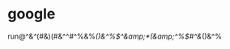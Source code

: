 # google
run@^&amp;*^*(#&amp;)(#&amp;^$%@&amp;@&amp;)(*#&amp;^*^&amp;%$^#^%&amp;%*()&amp;^%$^&amp;*(&amp;^%$#^&amp;*()&amp;^%
